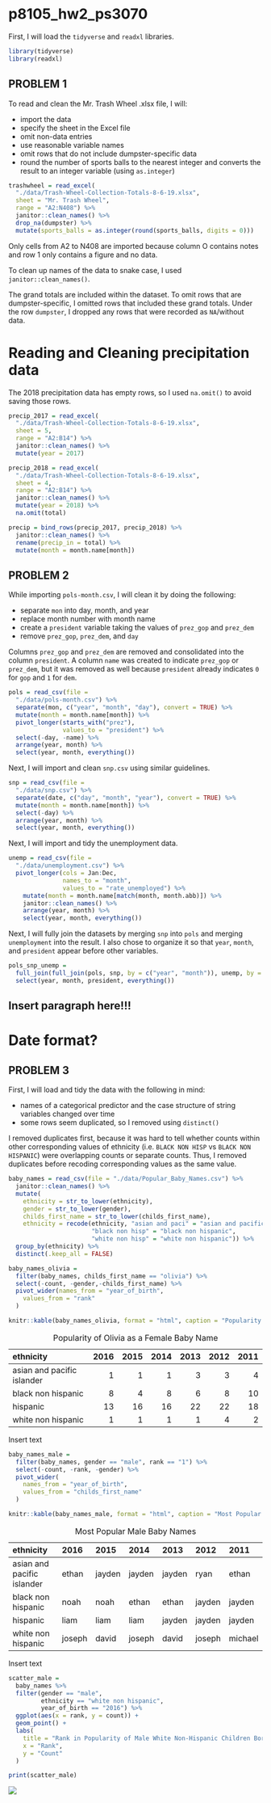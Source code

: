p8105\_hw2\_ps3070
================

First, I will load the `tidyverse` and `readxl` libraries.

``` r
library(tidyverse)
library(readxl)
```

PROBLEM 1
---------

To read and clean the Mr. Trash Wheel .xlsx file, I will:

-   import the data
-   specify the sheet in the Excel file
-   omit non-data entries
-   use reasonable variable names
-   omit rows that do not include dumpster-specific data
-   round the number of sports balls to the nearest integer and converts the result to an integer variable (using `as.integer`)

``` r
trashwheel = read_excel(
  "./data/Trash-Wheel-Collection-Totals-8-6-19.xlsx",
  sheet = "Mr. Trash Wheel",
  range = "A2:N408") %>%
  janitor::clean_names() %>% 
  drop_na(dumpster) %>% 
  mutate(sports_balls = as.integer(round(sports_balls, digits = 0)))
```

Only cells from A2 to N408 are imported because column O contains notes and row 1 only contains a figure and no data.

To clean up names of the data to snake case, I used `janitor::clean_names()`.

The grand totals are included within the dataset. To omit rows that are dumpster-specific, I omitted rows that included these grand totals. Under the row `dumpster`, I dropped any rows that were recorded as `NA`/without data.

Reading and Cleaning precipitation data
=======================================

The 2018 precipitation data has empty rows, so I used `na.omit()` to avoid saving those rows.

``` r
precip_2017 = read_excel(
  "./data/Trash-Wheel-Collection-Totals-8-6-19.xlsx",
  sheet = 5,
  range = "A2:B14") %>% 
  janitor::clean_names() %>% 
  mutate(year = 2017)

precip_2018 = read_excel(
  "./data/Trash-Wheel-Collection-Totals-8-6-19.xlsx",
  sheet = 4,
  range = "A2:B14") %>% 
  janitor::clean_names() %>% 
  mutate(year = 2018) %>% 
  na.omit(total)

precip = bind_rows(precip_2017, precip_2018) %>% 
  janitor::clean_names() %>% 
  rename(precip_in = total) %>%
  mutate(month = month.name[month])
```

PROBLEM 2
---------

While importing `pols-month.csv`, I will clean it by doing the following:

-   separate `mon` into day, month, and year
-   replace month number with month name
-   create a `president` variable taking the values of `prez_gop` and `prez_dem`
-   remove `prez_gop`, `prez_dem`, and `day`

Columns `prez_gop` and `prez_dem` are removed and consolidated into the column `president`. A column `name` was created to indicate `prez_gop` or `prez_dem`, but it was removed as well because `president` already indicates `0` for `gop` and `1` for `dem`.

``` r
pols = read_csv(file = 
  "./data/pols-month.csv") %>% 
  separate(mon, c("year", "month", "day"), convert = TRUE) %>% 
  mutate(month = month.name[month]) %>% 
  pivot_longer(starts_with("prez"),
               values_to = "president") %>% 
  select(-day, -name) %>% 
  arrange(year, month) %>% 
  select(year, month, everything())
```

Next, I will import and clean `snp.csv` using similar guidelines.

``` r
snp = read_csv(file = 
  "./data/snp.csv") %>% 
  separate(date, c("day", "month", "year"), convert = TRUE) %>% 
  mutate(month = month.name[month]) %>% 
  select(-day) %>% 
  arrange(year, month) %>% 
  select(year, month, everything())
```

Next, I will import and tidy the unemployment data.

``` r
unemp = read_csv(file = 
  "./data/unemployment.csv") %>% 
  pivot_longer(cols = Jan:Dec,
               names_to = "month",
               values_to = "rate_unemployed") %>% 
    mutate(month = month.name[match(month, month.abb)]) %>% 
    janitor::clean_names() %>%
    arrange(year, month) %>%
    select(year, month, everything())
```

Next, I will fully join the datasets by merging `snp` into `pols` and merging `unemployment` into the result. I also chose to organize it so that `year`, `month`, and `president` appear before other variables.

``` r
pols_snp_unemp =
  full_join(full_join(pols, snp, by = c("year", "month")), unemp, by = c("year", "month")) %>% 
  select(year, month, president, everything())
```

Insert paragraph here!!!
------------------------

Date format?
============

PROBLEM 3
---------

First, I will load and tidy the data with the following in mind:

-   names of a categorical predictor and the case structure of string variables changed over time
-   some rows seem duplicated, so I removed using `distinct()`

I removed duplicates first, because it was hard to tell whether counts within other corresponding values of ethnicity (i.e. `BLACK NON HISP` vs `BLACK NON HISPANIC`) were overlapping counts or separate counts. Thus, I removed duplicates before recoding corresponding values as the same value.

``` r
baby_names = read_csv(file = "./data/Popular_Baby_Names.csv") %>% 
  janitor::clean_names() %>% 
  mutate(
    ethnicity = str_to_lower(ethnicity),
    gender = str_to_lower(gender),
    childs_first_name = str_to_lower(childs_first_name),
    ethnicity = recode(ethnicity, "asian and paci" = "asian and pacific islander",
                       "black non hisp" = "black non hispanic",
                       "white non hisp" = "white non hispanic")) %>% 
  group_by(ethnicity) %>% 
  distinct(.keep_all = FALSE)

baby_names_olivia =
  filter(baby_names, childs_first_name == "olivia") %>% 
  select(-count, -gender,-childs_first_name) %>% 
  pivot_wider(names_from = "year_of_birth",
    values_from = "rank"
  )

knitr::kable(baby_names_olivia, format = "html", caption = "Popularity of Olivia as a Female Baby Name")
```

<table>
<caption>
Popularity of Olivia as a Female Baby Name
</caption>
<thead>
<tr>
<th style="text-align:left;">
ethnicity
</th>
<th style="text-align:right;">
2016
</th>
<th style="text-align:right;">
2015
</th>
<th style="text-align:right;">
2014
</th>
<th style="text-align:right;">
2013
</th>
<th style="text-align:right;">
2012
</th>
<th style="text-align:right;">
2011
</th>
</tr>
</thead>
<tbody>
<tr>
<td style="text-align:left;">
asian and pacific islander
</td>
<td style="text-align:right;">
1
</td>
<td style="text-align:right;">
1
</td>
<td style="text-align:right;">
1
</td>
<td style="text-align:right;">
3
</td>
<td style="text-align:right;">
3
</td>
<td style="text-align:right;">
4
</td>
</tr>
<tr>
<td style="text-align:left;">
black non hispanic
</td>
<td style="text-align:right;">
8
</td>
<td style="text-align:right;">
4
</td>
<td style="text-align:right;">
8
</td>
<td style="text-align:right;">
6
</td>
<td style="text-align:right;">
8
</td>
<td style="text-align:right;">
10
</td>
</tr>
<tr>
<td style="text-align:left;">
hispanic
</td>
<td style="text-align:right;">
13
</td>
<td style="text-align:right;">
16
</td>
<td style="text-align:right;">
16
</td>
<td style="text-align:right;">
22
</td>
<td style="text-align:right;">
22
</td>
<td style="text-align:right;">
18
</td>
</tr>
<tr>
<td style="text-align:left;">
white non hispanic
</td>
<td style="text-align:right;">
1
</td>
<td style="text-align:right;">
1
</td>
<td style="text-align:right;">
1
</td>
<td style="text-align:right;">
1
</td>
<td style="text-align:right;">
4
</td>
<td style="text-align:right;">
2
</td>
</tr>
</tbody>
</table>
Insert text

``` r
baby_names_male =
  filter(baby_names, gender == "male", rank == "1") %>% 
  select(-count, -rank, -gender) %>% 
  pivot_wider(
    names_from = "year_of_birth",
    values_from = "childs_first_name"
  ) 

knitr::kable(baby_names_male, format = "html", caption = "Most Popular Male Baby Names")
```

<table>
<caption>
Most Popular Male Baby Names
</caption>
<thead>
<tr>
<th style="text-align:left;">
ethnicity
</th>
<th style="text-align:left;">
2016
</th>
<th style="text-align:left;">
2015
</th>
<th style="text-align:left;">
2014
</th>
<th style="text-align:left;">
2013
</th>
<th style="text-align:left;">
2012
</th>
<th style="text-align:left;">
2011
</th>
</tr>
</thead>
<tbody>
<tr>
<td style="text-align:left;">
asian and pacific islander
</td>
<td style="text-align:left;">
ethan
</td>
<td style="text-align:left;">
jayden
</td>
<td style="text-align:left;">
jayden
</td>
<td style="text-align:left;">
jayden
</td>
<td style="text-align:left;">
ryan
</td>
<td style="text-align:left;">
ethan
</td>
</tr>
<tr>
<td style="text-align:left;">
black non hispanic
</td>
<td style="text-align:left;">
noah
</td>
<td style="text-align:left;">
noah
</td>
<td style="text-align:left;">
ethan
</td>
<td style="text-align:left;">
ethan
</td>
<td style="text-align:left;">
jayden
</td>
<td style="text-align:left;">
jayden
</td>
</tr>
<tr>
<td style="text-align:left;">
hispanic
</td>
<td style="text-align:left;">
liam
</td>
<td style="text-align:left;">
liam
</td>
<td style="text-align:left;">
liam
</td>
<td style="text-align:left;">
jayden
</td>
<td style="text-align:left;">
jayden
</td>
<td style="text-align:left;">
jayden
</td>
</tr>
<tr>
<td style="text-align:left;">
white non hispanic
</td>
<td style="text-align:left;">
joseph
</td>
<td style="text-align:left;">
david
</td>
<td style="text-align:left;">
joseph
</td>
<td style="text-align:left;">
david
</td>
<td style="text-align:left;">
joseph
</td>
<td style="text-align:left;">
michael
</td>
</tr>
</tbody>
</table>
Insert text

``` r
scatter_male =
  baby_names %>% 
  filter(gender == "male",
         ethnicity == "white non hispanic",
         year_of_birth == "2016") %>% 
  ggplot(aes(x = rank, y = count)) +
  geom_point() + 
  labs(
    title = "Rank in Popularity of Male White Non-Hispanic Children Born in 2016",
    x = "Rank",
    y = "Count"
  )

print(scatter_male)
```

![](p8105_hw2_ps3070_files/figure-markdown_github/scatterplots-1.png)
